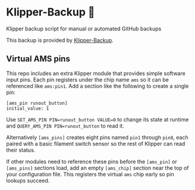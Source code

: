 # Klipper-Backup 💾 
Klipper backup script for manual or automated GitHub backups 

This backup is provided by [Klipper-Backup](https://github.com/Staubgeborener/klipper-backup).

## Virtual AMS pins

This repo includes an extra Klipper module that provides simple software
input pins.  Each pin registers under the chip name `ams` so it can be
referenced like `ams:pin1`.  Add a section like the following to create a
single pin:

```
[ams_pin runout_button]
initial_value: 1
```

Use `SET_AMS_PIN PIN=runout_button VALUE=0` to change its state at
runtime and `QUERY_AMS_PIN PIN=runout_button` to read it.

Alternatively `[ams_pins]` creates eight pins named `pin1` through
`pin8`, each paired with a basic filament switch sensor so the rest of
Klipper can read their status.

If other modules need to reference these pins before the `[ams_pin]` or
`[ams_pins]` sections load, add an empty `[ams_chip]` section near the
top of your configuration file.  This registers the virtual `ams` chip
early so pin lookups succeed.
